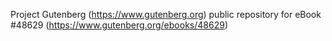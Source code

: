 Project Gutenberg (https://www.gutenberg.org) public repository for eBook #48629 (https://www.gutenberg.org/ebooks/48629)
